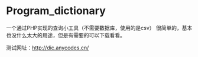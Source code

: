 # Program_dictionary

一个通过PHP实现的查询小工具（不需要数据库，使用的是csv）
很简单的，基本也没什么太大的用途，但是有需要的可以下载看看。


测试网址：http://dic.anycodes.cn/
